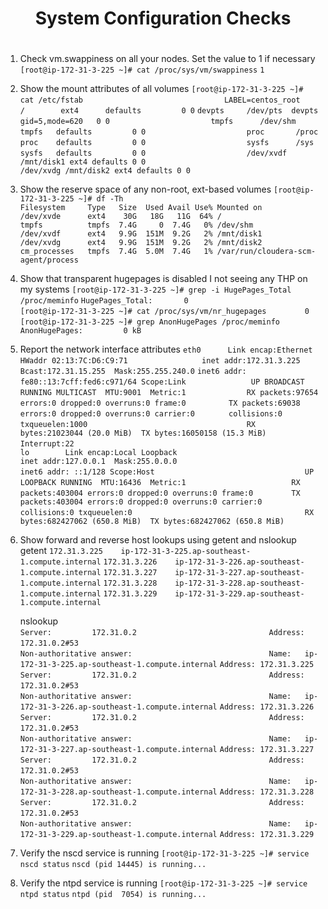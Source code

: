# <center>System Configuration Checks 
# <center> 

1. Check vm.swappiness on all your nodes. Set the value to 1 if necessary
	`[root@ip-172-31-3-225 ~]# cat /proc/sys/vm/swappiness`
	`1                                                    `

2. Show the mount attributes of all volumes
	`[root@ip-172-31-3-225 ~]# cat /etc/fstab                               `
	`LABEL=centos_root               /        ext4      defaults         0 0`
	`devpts     /dev/pts  devpts  gid=5,mode=620   0 0                      `
	`tmpfs      /dev/shm  tmpfs   defaults         0 0                      `
	`proc       /proc     proc    defaults         0 0                      `
	`sysfs      /sys      sysfs   defaults         0 0                      `
	`/dev/xvdf /mnt/disk1 ext4 defaults 0 0                                 `
	`/dev/xvdg /mnt/disk2 ext4 defaults 0 0                                 `

3. Show the reserve space of any non-root, ext-based volumes
	`[root@ip-172-31-3-225 ~]# df -Th                                               `
	`Filesystem     Type   Size  Used Avail Use% Mounted on                         `
	`/dev/xvde      ext4    30G   18G   11G  64% /                                  `
	`tmpfs          tmpfs  7.4G     0  7.4G   0% /dev/shm                           `
	`/dev/xvdf      ext4   9.9G  151M  9.2G   2% /mnt/disk1                         `
	`/dev/xvdg      ext4   9.9G  151M  9.2G   2% /mnt/disk2                         `
	`cm_processes   tmpfs  7.4G  5.0M  7.4G   1% /var/run/cloudera-scm-agent/process`

4. Show that transparent hugepages is disabled
	I not seeing any THP on my systems
	`[root@ip-172-31-3-225 ~]# grep -i HugePages_Total /proc/meminfo`
	`HugePages_Total:       0                                       `
	`[root@ip-172-31-3-225 ~]# cat /proc/sys/vm/nr_hugepages        `
	`0                                                              `
	`[root@ip-172-31-3-225 ~]# grep AnonHugePages /proc/meminfo     `
	`							`
	`AnonHugePages:         0 kB`

5. Report the network interface attributes
	`eth0      Link encap:Ethernet  HWaddr 02:13:7C:D6:C9:71                `
			`inet addr:172.31.3.225  Bcast:172.31.15.255  Mask:255.255.240.0`
			`inet6 addr: fe80::13:7cff:fed6:c971/64 Scope:Link              `
			`UP BROADCAST RUNNING MULTICAST  MTU:9001  Metric:1             `
			`RX packets:97654 errors:0 dropped:0 overruns:0 frame:0         `
			`TX packets:69038 errors:0 dropped:0 overruns:0 carrier:0       `
			`collisions:0 txqueuelen:1000                                   `
			`RX bytes:21023044 (20.0 MiB)  TX bytes:16050158 (15.3 MiB)     `
			`Interrupt:22                                                   `
	`                                                                       `
	`lo        Link encap:Local Loopback                                    `
			`inet addr:127.0.0.1  Mask:255.0.0.0                            `
			`inet6 addr: ::1/128 Scope:Host                                 `
			`UP LOOPBACK RUNNING  MTU:16436  Metric:1                       `
			`RX packets:403004 errors:0 dropped:0 overruns:0 frame:0        `
			`TX packets:403004 errors:0 dropped:0 overruns:0 carrier:0      `
			`collisions:0 txqueuelen:0                                      `
			`RX bytes:682427062 (650.8 MiB)  TX bytes:682427062 (650.8 MiB) `

6. Show forward and reverse host lookups using getent and nslookup
	getent
	`172.31.3.225    ip-172-31-3-225.ap-southeast-1.compute.internal`
	`172.31.3.226    ip-172-31-3-226.ap-southeast-1.compute.internal`
	`172.31.3.227    ip-172-31-3-227.ap-southeast-1.compute.internal`
	`172.31.3.228    ip-172-31-3-228.ap-southeast-1.compute.internal`
	`172.31.3.229    ip-172-31-3-229.ap-southeast-1.compute.internal`
	
	nslookup                                               
	`Server:         172.31.0.2                             `
	`Address:        172.31.0.2#53                          `
	`                                                       `
	`Non-authoritative answer:                              `
	`Name:   ip-172-31-3-225.ap-southeast-1.compute.internal`
	`Address: 172.31.3.225                                  `
	`                                                       `
	`Server:         172.31.0.2                             `
	`Address:        172.31.0.2#53                          `
	`                                                       `
	`Non-authoritative answer:                              `
	`Name:   ip-172-31-3-226.ap-southeast-1.compute.internal`
	`Address: 172.31.3.226                                  `
	`                                                       `
	`Server:         172.31.0.2                             `
	`Address:        172.31.0.2#53                          `
	`                                                       `
	`Non-authoritative answer:                              `
	`Name:   ip-172-31-3-227.ap-southeast-1.compute.internal`
	`Address: 172.31.3.227                                  `
	`                                                       `
	`Server:         172.31.0.2                             `
	`Address:        172.31.0.2#53                          `
	`                                                       `
	`Non-authoritative answer:                              `
	`Name:   ip-172-31-3-228.ap-southeast-1.compute.internal`
	`Address: 172.31.3.228                                  `
	`                                                       `
	`Server:         172.31.0.2                             `
	`Address:        172.31.0.2#53                          `
	`                                                       `
	`Non-authoritative answer:                              `
	`Name:   ip-172-31-3-229.ap-southeast-1.compute.internal`
	`Address: 172.31.3.229                                  `
	
7. Verify the nscd service is running
	`[root@ip-172-31-3-225 ~]# service nscd status`
	`nscd (pid 14445) is running...               `
	
8. Verify the ntpd service is running
	`[root@ip-172-31-3-225 ~]# service ntpd status`
	`ntpd (pid  7054) is running...               `